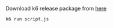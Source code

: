 Download k6 release package from [here](https://github.com/grafana/k6/releases)

```
k6 run script.js
```